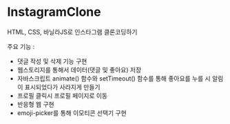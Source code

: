 # InstagramClone

HTML, CSS, 바닐라JS로 인스타그램 클론코딩하기

주요 기능 :

- 댓글 작성 및 삭제 기능 구현
- 웹스토리지를 통해서 데이터(댓글 및 좋아요) 저장
- 자바스크립트 animate() 함수와 setTimeout() 함수를 통해 좋아요를 누를 시 알림이 표시되었다가 사라지게 만들기
- 프로필 클릭시 프로필 페이지로 이동
- 반응형 웹 구현
- emoji-picker를 통해 이모티콘 선택기 구현
